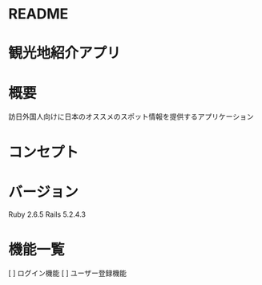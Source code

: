 # README

# 観光地紹介アプリ

# 概要
訪日外国人向けに日本のオススメのスポット情報を提供するアプリケーション

# コンセプト

# バージョン
Ruby 2.6.5 Rails 5.2.4.3

# 機能一覧
[ ] ログイン機能
[ ] ユーザー登録機能
